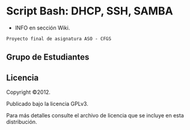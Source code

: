 # Script Bash: DHCP, SSH, SAMBA 

+ INFO en sección Wiki.

`Proyecto final de asignatura ASO - CFGS`

## Grupo de Estudiantes

## Licencia

Copyright ©2012.

Publicado bajo la licencia GPLv3.

Para más detalles consulte el archivo de licencia que se incluye en esta distribución.
